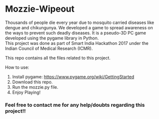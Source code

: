 # Mozzie-Wipeout #

Thousands of people die every year due to mosquito carried diseases like dengue and chikungunya. We developed a game to spread awareness on the ways to prevent such deadly diseases. It is a pseudo-3D PC game developed using the pygame library in Python. <br/> 
This project was done as part of Smart India Hackathon 2017 under the Indian Council of Medical Research (ICMR).<br/>

This repo contains all the files related to this project. 

How to use:
1) Install pygame: https://www.pygame.org/wiki/GettingStarted
2) Download this repo.
3) Run the mozzie.py file.
4) Enjoy Playing!

### Feel free to contact me for any help/doubts regarding this project!! ###
